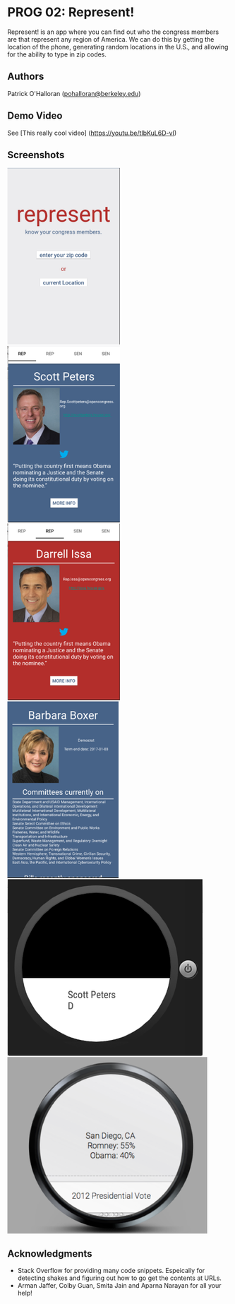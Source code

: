 # PROG 02: Represent!

Represent! is an app where you can find out who the congress members are that represent any region of America. We can do this by getting the location of the phone, generating random locations in the U.S., and allowing for the ability to type in zip codes.

## Authors

Patrick O'Halloran ([pohalloran@berkeley.edu](mailto:your_email@berkeley.edu))

## Demo Video

See [This really cool video] (https://youtu.be/tIbKuL6D-vI)

## Screenshots

<img src="screenshots/Screen Shot 2016-03-11 at 10.13.02 PM.png" height="400" alt="Screenshot"/>
<img src="screenshots/Screen Shot 2016-03-11 at 10.13.57 PM.png" height="400" alt="Screenshot"/>
<img src="screenshots/Screen Shot 2016-03-11 at 10.14.09 PM.png" height="400" alt="Screenshot"/>
<img src="screenshots/Screen Shot 2016-03-11 at 10.14.23 PM.png" height="400" alt="Screenshot"/>
<img src="screenshots/Screen Shot 2016-03-11 at 10.15.20 PM.png" height="400" alt="Screenshot"/>
<img src="screenshots/Screen Shot 2016-03-11 at 10.34.39 PM.png" height="400" alt="Screenshot"/>

## Acknowledgments

* Stack Overflow for providing many code snippets. Espeically for detecting shakes and figuring out how to go get the contents at URLs.
* Arman Jaffer, Colby Guan, Smita Jain and Aparna Narayan for all your help!
